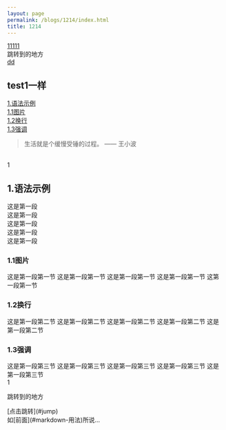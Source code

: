 ```yaml
---
layout: page
permalink: /blogs/1214/index.html
title: 1214 
---
```

[11111](#markdown-用法)<br>
跳转到的地方<br>
[dd](#jump)
## test1一样
[1.语法示例](#1)  
[1.1图片](#1.1)  
[1.2换行](#1.2)  
[1.3强调](#1.3)  

> 生活就是个缓慢受锤的过程。 —— 王小波

<br>1
<h2 id="1">1.语法示例</h2>
这是第一段<br>
这是第一段<br>
这是第一段<br>
这是第一段<br>
这是第一段<br>
<h3 id="1.1">1.1图片</h3>
这是第一段第一节
这是第一段第一节
这是第一段第一节
这是第一段第一节
这第一段第一节
<h3 id="1.2">1.2换行</h3>
这是第一段第二节
这是第一段第二节
这是第一段第二节
这是第一段第二节
这是第一段第二节
<h3 id="1.1">1.3强调</h3>
这是第一段第三节
这是第一段第三节
这是第一段第三节
这是第一段第三节
这是第一段第三节
<br>1
<p id="jump">跳转到的地方</p>
[点击跳转](#jump)<br>
如[前面](#markdown-用法)所说...